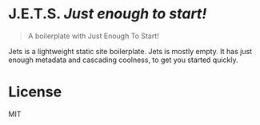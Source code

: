 # J.E.T.S. *Just enough to start!*
> A boilerplate with Just Enough To Start!

Jets is a lightweight static site boilerplate. Jets is mostly empty. It has just enough metadata and cascading coolness, to get you started quickly.

# License
MIT
